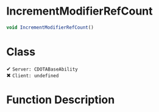 # IncrementModifierRefCount
```js
void IncrementModifierRefCount()
```
# Class
✔ `Server: CDOTABaseAbility`  
✖ `Client: undefined`  

# Function Description

